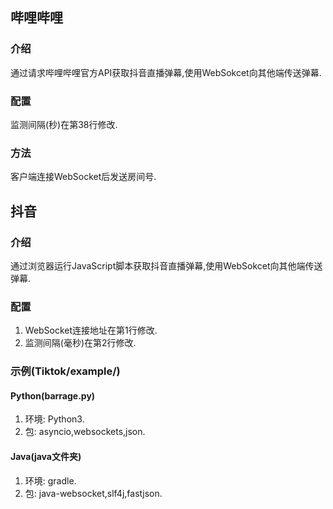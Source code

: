 ## 哔哩哔哩
### 介绍
通过请求哔哩哔哩官方API获取抖音直播弹幕,使用WebSokcet向其他端传送弹幕.
### 配置
监测间隔(秒)在第38行修改.
### 方法
客户端连接WebSocket后发送房间号.
## 抖音
### 介绍
通过浏览器运行JavaScript脚本获取抖音直播弹幕,使用WebSokcet向其他端传送弹幕.
### 配置
1. WebSocket连接地址在第1行修改.
2. 监测间隔(毫秒)在第2行修改.
### 示例(Tiktok/example/)
#### Python(barrage.py)
1. 环境: Python3.
2. 包: asyncio,websockets,json.
#### Java(java文件夹)
1. 环境: gradle.
2. 包: java-websocket,slf4j,fastjson.